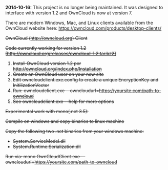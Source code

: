 **2014-10-16:** This project is no longer being maintained.  It was designed to interface with version 1.2 and OwnCloud is now at version 7.

There are modern Windows, Mac, and Linux clients available from the OwnCloud website here: https://owncloud.com/products/desktop-clients/

~~OwnCloud (http://owncloud.org) Client~~

~~Code currently working for version 1.2 [http://owncloud.org/releases/owncloud-1.2.tar.bz2]~~

1. ~~Install OwnCloud version 1.2 per http://owncloud.org/index.php/Installation~~
2. ~~Create an OwnCloud user on your new site~~
3. ~~Edit owncloudclient.exe.config to create a unique EncryptionKey and InitilizationVector~~
4. ~~Run: owncloudclient.exe --owncloudurl=https://yoursite.com/path-to-owncloud~~
5. ~~See owncloudclient.exe --help for more options~~

~~Experimental work with mono(.net 3.5):~~

~~Compile on windows and copy binaries to linux machine~~

~~Copy the following two .net binaries from your windows machine:~~
 - ~~System.ServiceModel.dll~~
 - ~~System.Runtime.Serialization.dll~~

~~Run via: mono OwnCloudClient.exe --owncloudurl=https://yoursite.com/path-to-owncloud~~
